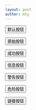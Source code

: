 ```yaml
---
layout: post
author: mty
---
```


<!-- 标准的按钮 -->
<button type="button" class="btn btn-default">默认按钮</button>
<!-- 提供额外的视觉效果，标识一组按钮中的原始动作 -->
<button type="button" class="btn btn-primary">原始按钮</button>
<!-- 表示一个成功的或积极的动作 -->
<button type="button" class="btn btn-success">成功按钮</button>
<!-- 信息警告消息的上下文按钮 -->
<button type="button" class="btn btn-info">信息按钮</button>
<!-- 表示应谨慎采取的动作 -->
<button type="button" class="btn btn-warning">警告按钮</button>
<!-- 表示一个危险的或潜在的负面动作 -->
<button type="button" class="btn btn-danger">危险按钮</button>
<!-- 并不强调是一个按钮，看起来像一个链接，但同时保持按钮的行为 -->
<button type="button" class="btn btn-link">链接按钮</button>